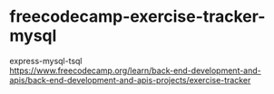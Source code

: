 # freecodecamp-exercise-tracker-mysql
express-mysql-tsql <br>
https://www.freecodecamp.org/learn/back-end-development-and-apis/back-end-development-and-apis-projects/exercise-tracker
